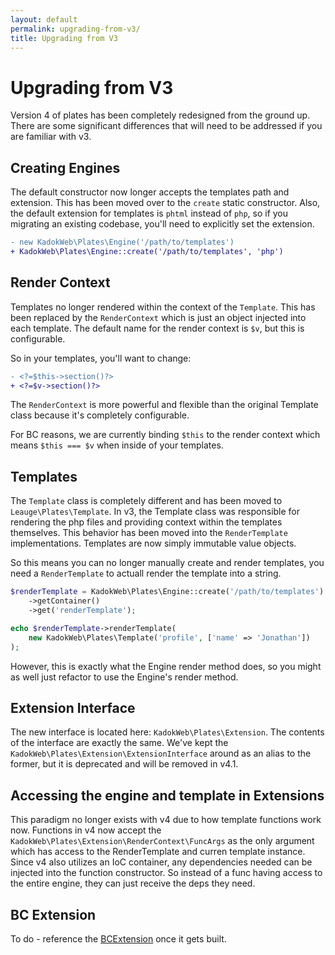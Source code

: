 ```yaml
---
layout: default
permalink: upgrading-from-v3/
title: Upgrading from V3
---
```


# Upgrading from V3

Version 4 of plates has been completely redesigned from the ground up. There are some significant differences that will need to be addressed if you are familiar with v3.

## Creating Engines

The default constructor now longer accepts the templates path and extension. This has been moved over to the `create` static constructor. Also, the default extension for templates is `phtml` instead of `php`, so if you migrating an existing codebase, you'll need to explicitly set the extension.

```diff
- new KadokWeb\Plates\Engine('/path/to/templates')
+ KadokWeb\Plates\Engine::create('/path/to/templates', 'php')
```

## Render Context

Templates no longer rendered within the context of the `Template`. This has been replaced by the `RenderContext` which is just an object injected into each template. The default name for the render context is `$v`, but this is configurable.

So in your templates, you'll want to change:

```diff
- <?=$this->section()?>
+ <?=$v->section()?>
```

The `RenderContext` is more powerful and flexible than the original Template class because it's completely configurable.

For BC reasons, we are currently binding `$this` to the render context which means `$this === $v` when inside of your templates.

## Templates

The `Template` class is completely different and has been moved to `Leauge\Plates\Template`. In v3, the Template class was responsible for rendering the php files and providing context within the templates themselves. This behavior has been moved into the `RenderTemplate` implementations. Templates are now simply immutable value objects.

So this means you can no longer manually create and render templates, you need a `RenderTemplate` to actuall render the template into a string.

```php
$renderTemplate = KadokWeb\Plates\Engine::create('/path/to/templates')
    ->getContainer()
    ->get('renderTemplate');

echo $renderTemplate->renderTemplate(
    new KadokWeb\Plates\Template('profile', ['name' => 'Jonathan'])
);
```

However, this is exactly what the Engine render method does, so you might as well just refactor to use the Engine's render method.

## Extension Interface

The new interface is located here: `KadokWeb\Plates\Extension`. The contents of the interface are exactly the same. We've kept the `KadokWeb\Plates\Extension\ExtensionInterface` around as an alias to the former, but it is deprecated and will be removed in v4.1.

## Accessing the engine and template in Extensions

This paradigm no longer exists with v4 due to how template functions work now. Functions in v4 now accept the `KadokWeb\Plates\Extension\RenderContext\FuncArgs` as the only argument which has access to the RenderTemplate and curren template instance. Since v4 also utilizes an IoC container, any dependencies needed can be injected into the function constructor. So instead of a func having access to the entire engine, they can just receive the deps they need.

## BC Extension

To do - reference the [BCExtension](https://github.com/kadokweb/plates/issues/214) once it gets built.
